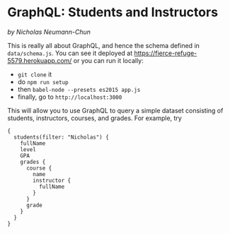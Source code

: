# GraphQL: Students and Instructors

_by Nicholas Neumann-Chun_

This is really all about GraphQL, and hence the schema defined in `data/schema.js`.  You can see it deployed at https://fierce-refuge-5579.herokuapp.com/ or you can run it locally:

- `git clone` it
- do `npm run setup`
- then `babel-node --presets es2015 app.js`
- finally, go to `http://localhost:3000`

This will allow you to use GraphQL to query a simple dataset consisting of students, instructors, courses, and grades.  For example, try

```
{
  students(filter: "Nicholas") {
    fullName
    level
    GPA
    grades {
      course {
        name
        instructor {
          fullName
        }
      }
      grade
    }
  }
}
```
